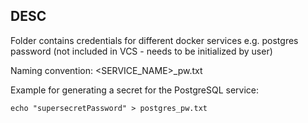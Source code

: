 ## DESC

Folder contains credentials for different docker services e.g. postgres password
(not included in VCS - needs to be initialized by user)

Naming convention: 
<SERVICE_NAME>_pw.txt

Example for generating a secret for the PostgreSQL service:
```shell
echo "supersecretPassword" > postgres_pw.txt
```
